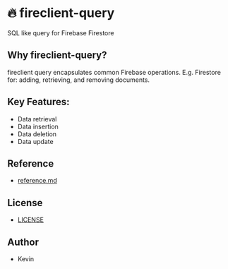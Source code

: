 # 🔥 fireclient-query
SQL like query for Firebase Firestore

## Why fireclient-query?
fireclient query encapsulates common Firebase operations. E.g. Firestore for:  adding, retrieving, and removing documents.

## Key Features:
- Data retrieval
- Data insertion
- Data deletion
- Data update

## Reference
- [reference.md](https://github.com/kevinhellos/fireclient-query/blob/main/reference.md)

## License
- [LICENSE](https://github.com/kevinhellos/fireclient-query/blob/main/LICENSE)

## Author
-  Kevin